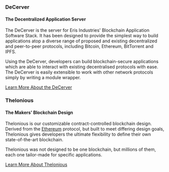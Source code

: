 ### DeCerver

#### The Decentralized Application Server

The DeCerver is the server for Eris Industries' Blockchain Application Software Stack. It has been designed to provide the simplest way to build applications atop a diverse range of proposed and existing decentralized and peer-to-peer protocols, including Bitcoin, Ethereum, BitTorrent and IPFS. 

Using the DeCerver, developers can build blockchain-secure applications which are able to interact with existing decentralised protocols with ease. The DeCerver is easily extensible to work with other network protocols simply by writing a module wrapper.

<a type="button" class="btn btn-eris btn-default btn-lg btn-block" href="https://decerver.io">Learn More About the DeCerver</a>

### Thelonious

#### The Makers' Blockchain Design

Thelonious is our customizable contract-controlled blockchain design. Derived from the [Ethereum](https://ethereum.org) protocol, but built to meet differing design goals, Thelonious gives developers the ultimate flexibility to define their own state-of-the-art blockchain.

Thelonious was not designed to be one blockchain, but millions of them, each one tailor-made for specific applications.

<a type="button" class="btn btn-eris btn-default btn-lg btn-block" href="https://thelonius.io">Learn More About Thelonious</a>
